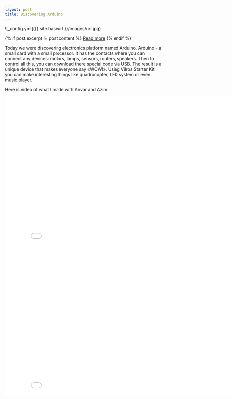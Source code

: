 ```yaml
---
layout: post
title: Discovering Arduino
---
```

![_config.yml]({{ site.baseurl }}/images/url.jpg)

{% if post.excerpt != post.content %}
    <a href="{{ site.baseurl }}{{ post.url }}">Read more</a>
{% endif %}

Today we were discovering electronics platform named Arduino. 
Arduino - a small card with a small processor. It has the contacts where you can connect any devices: motors, lamps, sensors, routers, speakers. Then to control all this, you can download there special code via USB. 
The result is a unique device that makes everyone say «WOW!». Using Vilros Starter Kit you can make interesting things like quadrocopter, LED system or even music player.

Here is video of what I made with Anvar and Azim: 

<iframe src="//vk.com/video_ext.php?oid=174268836&id=456239018&hash=7234b06d458f53f2&hd=2" width="853" height="480"  frameborder="0" allowfullscreen> </iframe>

<iframe src="//vk.com/video_ext.php?oid=174268836&id=456239017&hash=28870efb7241eae8&hd=2" width="853" height="480"  frameborder="0" allowfullscreen> </iframe>
